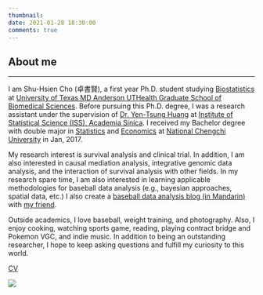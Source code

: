 ```yaml
---
thumbnail: 
date: 2021-01-28 18:30:00
comments: true
---
```


## About me

---







I am Shu-Hsien Cho (卓書賢), a first year Ph.D. student studying [Biostatistics](https://gsbs.uth.edu/quantitative-sciences/) at [University of Texas MD Anderson UTHealth Graduate School of Biomedical Sciences](https://gsbs.uth.edu/). Before pursuing this Ph.D. degree, I was a research assistant under the supervision of [Dr. Yen-Tsung Huang](http://www.stat.sinica.edu.tw/personinfo/?sysid=5017880) at [Institute of Statistical Science (ISS), Academia Sinica](http://www.stat.sinica.edu.tw/statnewsite/). I received my Bachelor degree with double major in [Statistics](https://stat.nccu.edu.tw) and [Economics](https://econo.nccu.edu.tw) at [National Chengchi University](https://www.nccu.edu.tw/index.php) in Jan, 2017.

My research interest is survival analysis and clinical trial. In addition, I am also interested in causal mediation analysis, integrative genomic data analysis, and the interaction of survival analysis with other fields. In my research spare time, I am also interested in learning applicable methodologies for baseball data analysis (e.g., bayesian approaches, spatial data, etc.) I also create a [baseball data analysis blog (in Mandarin)](https://shunyubaseball.wordpress.com) with [my friend](https://www.linkedin.com/in/yu-min-chien/?originalSubdomain=tw). 

Outside academics, I love baseball, weight training, and photography. Also, I enjoy cooking, watching sports game, reading, playing contract bridge and Pokemon VGC, and indie music. In addition to being an outstanding researcher, I hope to keep asking questions and fulfill my curiosity to this world.

[CV](/about/cv.pdf)

![](blog.jpg)
